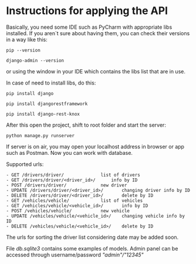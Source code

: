 
# Instructions for applying the API

Basically, you need some IDE such as PyCharm with appropriate libs installed.
If you aren`t sure about having them, you can check their versions in a way like this:

`pip --version`

`django-admin --version`

or using the window in your IDE which contains the libs list that are in use.

In case of need to install libs, do this:

`pip install django`

`pip install djangorestframework`

`pip install django-rest-knox`

After this open the project, shift to root folder and start the server:

`python manage.py runserver`

If server is on air, you may open your localhost address in browser or app such as Postman.
Now you can work with database.

Supported urls:

	- GET /drivers/driver/ 				list of drivers
	- GET /drivers/driver/<driver_id>/		info by ID
	- POST /drivers/driver/ 			new driver
	- UPDATE /drivers/driver/<driver_id>/    	changing driver info by ID
	- DELETE /drivers/driver/<driver_id>/		delete by ID
	- GET /vehicles/vehicle/ 			list of vehicles
	- GET /vehicles/vehicle/<vehicle_id>/ 		info by ID
	- POST /vehicles/vehicle/ 			new vehicle
	- UPDATE /vehicles/vehicle/<vehicle_id>/ 	changing vehicle info by ID
	- DELETE /vehicles/vehicle/<vehicle_id>/ 	delete by ID

The urls for sorting the driver list considering date may be added soon.

File *db.sqlite3* contains some examples of models. 
Admin panel can be accessed through username/password *"admin"/"12345"*
